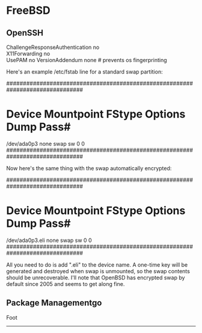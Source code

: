 # FreeBSD







## OpenSSH



ChallengeResponseAuthentication no         
X11Forwarding                   no        
UsePAM                          no 
VersionAddendum                 none    # prevents os fingerprinting







Here's an example /etc/fstab line for a standard swap partition:

###############################################################################
# Device                Mountpoint      FStype  Options         Dump    Pass#
/dev/ada0p3             none            swap    sw              0       0
###############################################################################

Now here's the same thing with the swap automatically encrypted:

###############################################################################
# Device                Mountpoint      FStype  Options         Dump    Pass#
/dev/ada0p3.eli         none            swap    sw              0       0
###############################################################################

All you need to do is add ".eli" to the device name. A one-time key will be
generated and destroyed when swap is unmounted, so the swap contents should
be unrecoverable. I'll note that OpenBSD has encrypted swap by default since
2005 and seems to get along fine.









## Package Managementgo


Foot
______  

[source]:         https://vez.mrsk.me/freebsd-defaults.txt
